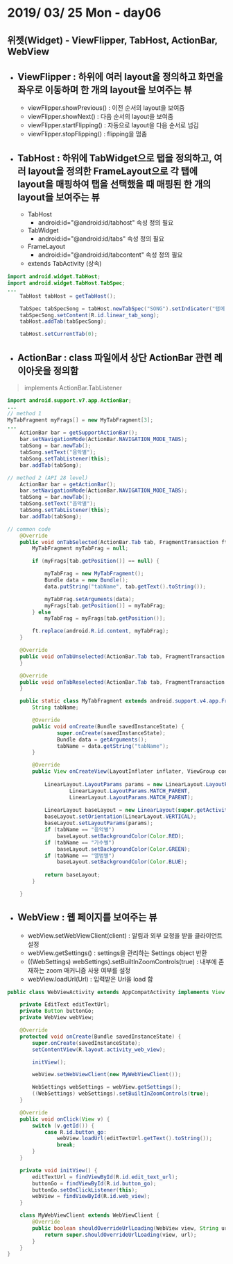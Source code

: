 # 2019/ 03/ 25 Mon - day06

## 위젯(Widget) - ViewFlipper, TabHost, ActionBar, WebView
* ## ViewFlipper : 하위에 여러 layout을 정의하고 화면을 좌우로 이동하며 한 개의 layout을 보여주는 뷰
  * viewFlipper.showPrevious() : 이전 순서의 layout을 보여줌
  * viewFlipper.showNext() : 다음 순서의 layout을 보여줌
  * viewFlipper.startFlipping() : 자동으로 layout을 다음 순서로 넘김
  * viewFlipper.stopFlipping() : flipping을 멈춤
* ## TabHost : 하위에 TabWidget으로 탭을 정의하고, 여러 layout을 정의한 FrameLayout으로 각 탭에 layout을 매핑하여 탭을 선택했을 때 매핑된 한 개의 layout을 보여주는 뷰
  * TabHost
    * android:id="@android:id/tabhost" 속성 정의 필요
  * TabWidget
    * android:id="@android:id/tabs" 속성 정의 필요
  * FrameLayout
    * android:id="@android:id/tabcontent" 속성 정의 필요
  * extends TabActivity (상속)
```java
import android.widget.TabHost;
import android.widget.TabHost.TabSpec;
...
    TabHost tabHost = getTabHost();

    TabSpec tabSpecSong = tabHost.newTabSpec("SONG").setIndicator("탭에 보여질 텍스트");
    tabSpecSong.setContent(R.id.linear_tab_song);
    tabHost.addTab(tabSpecSong);

    tabHost.setCurrentTab(0);
```
* ## ActionBar : class 파일에서 상단 ActionBar 관련 레이아웃을 정의함
> implements ActionBar.TabListener
```java
import android.support.v7.app.ActionBar;
...
// method 1
MyTabFragment myFrags[] = new MyTabFragment[3];
...
    ActionBar bar = getSupportActionBar();
    bar.setNavigationMode(ActionBar.NAVIGATION_MODE_TABS);
    tabSong = bar.newTab();
    tabSong.setText("음악별");
    tabSong.setTabListener(this);
    bar.addTab(tabSong);

// method 2 (API 28 level)
    ActionBar bar = getActionBar();
    bar.setNavigationMode(ActionBar.NAVIGATION_MODE_TABS);
    tabSong = bar.newTab();
    tabSong.setText("음악별");
    tabSong.setTabListener(this);
    bar.addTab(tabSong);

// common code
    @Override
    public void onTabSelected(ActionBar.Tab tab, FragmentTransaction ft) {
        MyTabFragment myTabFrag = null;

        if (myFrags[tab.getPosition()] == null) {

            myTabFrag = new MyTabFragment();
            Bundle data = new Bundle();
            data.putString("tabName", tab.getText().toString());

            myTabFrag.setArguments(data);
            myFrags[tab.getPosition()] = myTabFrag;
        } else
            myTabFrag = myFrags[tab.getPosition()];

        ft.replace(android.R.id.content, myTabFrag);
    }

    @Override
    public void onTabUnselected(ActionBar.Tab tab, FragmentTransaction ft) {
    }

    @Override
    public void onTabReselected(ActionBar.Tab tab, FragmentTransaction ft) {
    }

    public static class MyTabFragment extends android.support.v4.app.Fragment {
        String tabName;

        @Override
        public void onCreate(Bundle savedInstanceState) {
                super.onCreate(savedInstanceState);
                Bundle data = getArguments();
                tabName = data.getString("tabName");
        }

        @Override
        public View onCreateView(LayoutInflater inflater, ViewGroup container, Bundle savedInstanceState) {
        
            LinearLayout.LayoutParams params = new LinearLayout.LayoutParams(
                    LinearLayout.LayoutParams.MATCH_PARENT,
                    LinearLayout.LayoutParams.MATCH_PARENT);
    
            LinearLayout baseLayout = new LinearLayout(super.getActivity());
            baseLayout.setOrientation(LinearLayout.VERTICAL);
            baseLayout.setLayoutParams(params);
            if (tabName == "음악별")
                baseLayout.setBackgroundColor(Color.RED);
            if (tabName == "가수별")
                baseLayout.setBackgroundColor(Color.GREEN);
            if (tabName == "앨범별")
                baseLayout.setBackgroundColor(Color.BLUE);
    
            return baseLayout;
        }

    }
```

* ## WebView : 웹 페이지를 보여주는 뷰
  * webView.setWebViewClient(client) : 알림과 외부 요청을 받을 클라이언트 설정
  * webView.getSettings() : settings을 관리하는 Settings object 반환
  * ((WebSettings) webSettings).setBuiltInZoomControls(true) : 내부에 존재하는 zoom 매커니즘 사용 여부를 설정
  * webView.loadUrl(Url) : 입력받은 Url을 load 함
```java
public class WebViewActivity extends AppCompatActivity implements View.OnClickListener {

    private EditText editTextUrl;
    private Button buttonGo;
    private WebView webView;

    @Override
    protected void onCreate(Bundle savedInstanceState) {
        super.onCreate(savedInstanceState);
        setContentView(R.layout.activity_web_view);

        initView();

        webView.setWebViewClient(new MyWebViewClient());

        WebSettings webSettings = webView.getSettings();
        ((WebSettings) webSettings).setBuiltInZoomControls(true);
    }

    @Override
    public void onClick(View v) {
        switch (v.getId()) {
            case R.id.button_go:
                webView.loadUrl(editTextUrl.getText().toString());
                break;
        }
    }

    private void initView() {
        editTextUrl = findViewById(R.id.edit_text_url);
        buttonGo = findViewById(R.id.button_go);
        buttonGo.setOnClickListener(this);
        webView = findViewById(R.id.web_view);
    }

    class MyWebViewClient extends WebViewClient {
        @Override
        public boolean shouldOverrideUrlLoading(WebView view, String url) {
            return super.shouldOverrideUrlLoading(view, url);
        }
    }
}
```